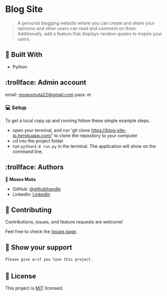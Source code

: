 # Blog Site

> A personal blogging website where you can create and share your opinions and other users can read and comment on them. Additionally, add a feature that displays random quotes to inspire your users. 

## :hammer: Built With

- Python

## :trollface: Admin account
email: mosesmuta22@gmail.com
pass: m

### :computer: Setup
To get a local copy up and running follow these simple example steps.

- open your terminal, and run 'git clone https://blog-site-ip.herokuapp.com/' to clone the repository to your computer  
- cd into the project folder
- run `python3.8 run.py` in the terminal. The application will show on the command line.


## :trollface: Authors

👤 **Moses Muta**

- GitHub: [@githubhandle](https://github.com/blancc-page)
- LinkedIn: [LinkedIn](<linkedIn link>)


## 🤝 Contributing

Contributions, issues, and feature requests are welcome!

Feel free to check the [issues page](../../issues/).

## :muscle: Show your support

    Please give a⭐️if you love this project.
    

## 📝 License

This project is [MIT](./MIT.md) licensed.

